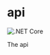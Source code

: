 # api

![.NET Core](https://github.com/bikedataproject/api/workflows/.NET%20Core/badge.svg)

The api
